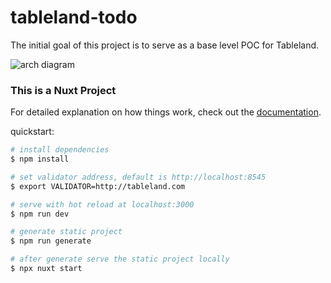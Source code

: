 # tableland-todo


The initial goal of this project is to serve as a base level POC for Tableland.

![arch diagram](https://github.com/tablelandnetwork/example-apps/blob/main/tableland-todo/utils/todos-arch-diagram.png?raw=true)



### This is a Nuxt Project

For detailed explanation on how things work, check out the [documentation](https://nuxtjs.org).

quickstart:

```bash
# install dependencies
$ npm install

# set validator address, default is http://localhost:8545
$ export VALIDATOR=http://tableland.com

# serve with hot reload at localhost:3000
$ npm run dev

# generate static project
$ npm run generate

# after generate serve the static project locally
$ npx nuxt start
```



